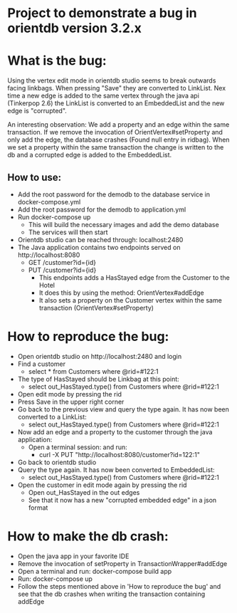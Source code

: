 # Project to demonstrate a bug in orientdb version 3.2.x

# What is the bug:
Using the vertex edit mode in orientdb studio seems to break outwards facing linkbags. When pressing "Save" they are converted to LinkList. 
Nex time a new edge is added to the same vertex through the java api (Tinkerpop 2.6) the LinkList is converted to an EmbeddedList 
and the new edge is "corrupted".

An interesting observation: We add a property and an edge within the same transaction. 
If we remove the invocation of OrientVertex#setProperty and only add the edge, the database crashes (Found null entry in ridbag). 
When we set a property within the same transaction the change is written to the db and a corrupted edge is added to the EmbeddedList.

## How to use: 
* Add the root password for the demodb to the database service in docker-compose.yml
* Add the root password for the demodb to application.yml
* Run docker-compose up
  * This will build the necessary images and add the demo database
  * The services will then start
* Orientdb studio can be reached through: localhost:2480
* The Java application contains two endpoints served on http://localhost:8080
  * GET /customer?id={id}
  * PUT /customer?id={id}
    * This endpoints adds a HasStayed edge from the Customer to the Hotel
    * It does this by using the method: OrientVertex#addEdge
    * It also sets a property on the Customer vertex within the same transaction (OrientVertex#setProperty)

# How to reproduce the bug:
* Open orientdb studio on http://localhost:2480 and login
* Find a customer
  * select * from Customers where @rid=#122:1
* The type of HasStayed should be Linkbag at this point:
  * select out_HasStayed.type() from Customers where @rid=#122:1 
* Open edit mode by pressing the rid
* Press Save in the upper right corner
* Go back to the previous view and query the type again. It has now been converted to a LinkList:
  * select out_HasStayed.type() from Customers where @rid=#122:1 
* Now add an edge and a property to the customer through the java application:
  * Open a terminal session: and run:
    * curl -X PUT "http://localhost:8080/customer?id=122:1"
* Go back to orientdb studio
* Query the type again. It has now been converted to EmbeddedList:
  * select out_HasStayed.type() from Customers where @rid=#122:1 
* Open the customer in edit mode again by pressing the rid
  * Open out_HasStayed in the out edges
  * See that it now has a new "corrupted embedded edge" in a json format
  
# How to make the db crash:
* Open the java app in your favorite IDE
* Remove the invocation of setProperty in TransactionWrapper#addEdge
* Open a terminal and run: docker-compose build app 
* Run: docker-compose up
* Follow the steps mentioned above in 'How to reproduce the bug' and see that the db crashes when writing the transaction containing addEdge
